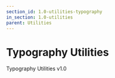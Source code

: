 ```yaml
---
section_id: 1.0-utilities-typography
in_section: 1.0-utilities
parent: Utilities
---
```


# Typography Utilities

Typography Utilities v1.0
